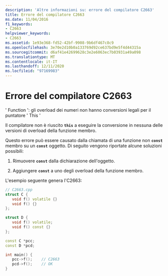 ```yaml
---
description: 'Altre informazioni su: errore del compilatore C2663'
title: Errore del compilatore C2663
ms.date: 11/04/2016
f1_keywords:
- C2663
helpviewer_keywords:
- C2663
ms.assetid: 1e93e368-fd52-42bf-9908-9b6df467c8c9
ms.openlocfilehash: 3e70e2d10b0a133769d92ce637bd9e5f4d44315a
ms.sourcegitcommit: d6af41e42699628c3e2e6063ec7b03931a49a098
ms.translationtype: MT
ms.contentlocale: it-IT
ms.lasthandoff: 12/11/2020
ms.locfileid: "97169983"
---
```

# <a name="compiler-error-c2663"></a>Errore del compilatore C2663

' Function ': gli overload dei numeri non hanno conversioni legali per il puntatore ' This '

Il compilatore non è riuscito **`this`** a eseguire la conversione in nessuna delle versioni di overload della funzione membro.

Questo errore può essere causato dalla chiamata di una funzione non **`const`** membro su un **`const`** oggetto.  Di seguito vengono riportate alcune soluzioni possibili:

1. Rimuovere **`const`** dalla dichiarazione dell'oggetto.

1. Aggiungere **`const`** a uno degli overload della funzione membro.

L'esempio seguente genera l'C2663:

```cpp
// C2663.cpp
struct C {
   void f() volatile {}
   void f() {}
};

struct D {
   void f() volatile;
   void f() const {}
};

const C *pcc;
const D *pcd;

int main() {
   pcc->f();    // C2663
   pcd->f();    // OK
}
```

